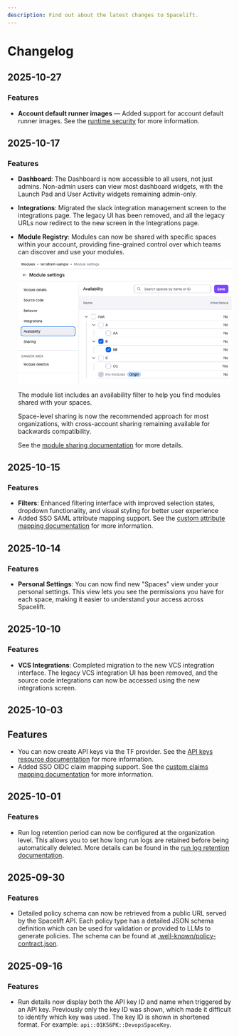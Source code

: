 ```yaml
---
description: Find out about the latest changes to Spacelift.
---
```


# Changelog

## 2025-10-27

### Features

- **Account default runner images** — Added support for account default runner images. See the [runtime security](../integrations/docker.md#account-default-runner-images) for more information.

## 2025-10-17

### Features

- **Dashboard**: The Dashboard is now accessible to all users, not just admins. Non-admin users can view most dashboard widgets, with the Launch Pad and User Activity widgets remaining admin-only.
- **Integrations**: Migrated the slack integration management screen to the integrations page. The legacy UI has been removed, and all the legacy URLs now redirect to the new screen in the Integrations page.

- **Module Registry**: Modules can now be shared with specific spaces within your account, providing fine-grained control over which teams can discover and use your modules.

    ![](../assets/screenshots/terraform/modules/module_sharing.png)

    The module list includes an availability filter to help you find modules shared with your spaces.

    Space-level sharing is now the recommended approach for most organizations, with cross-account sharing remaining available for backwards compatibility.

    See the [module sharing documentation](../vendors/terraform/module-registry.md#sharing-modules) for more details.

## 2025-10-15

### Features

- **Filters**: Enhanced filtering interface with improved selection states, dropdown functionality, and visual styling for better user experience
- Added SSO SAML attribute mapping support. See the [custom attribute mapping documentation](../integrations/single-sign-on/README.md#custom-attribute-mapping) for more information.

## 2025-10-14

### Features

- **Personal Settings**: You can now find new "Spaces" view under your personal settings. This view lets you see the permissions you have for each space, making it easier to understand your access across Spacelift.

## 2025-10-10

### Features

- **VCS Integrations**: Completed migration to the new VCS integration interface. The legacy VCS integration UI has been removed, and the source code integrations can now be accessed using the new integrations screen.

## 2025-10-03

## Features

- You can now create API keys via the TF provider. See the [API keys resource documentation](https://search.opentofu.org/provider/spacelift-io/spacelift/latest/docs/resources/api_key) for more information.
- Added SSO OIDC claim mapping support. See the [custom claims mapping documentation](../integrations/cloud-providers/oidc/README.md#configuring-custom-claims-mapping) for more information.

## 2025-10-01

### Features

- Run log retention period can now be configured at the organization level. This allows you to set how long run logs are retained before being automatically deleted. More details can be found in the [run log retention documentation](../../concepts/run#logs-retention).

## 2025-09-30

### Features

- Detailed policy schema can now be retrieved from a public URL served by the Spacelift API. Each policy type has a detailed JSON schema definition which can be used for validation or provided to LLMs to generate policies. The schema can be found at [.well-known/policy-contract.json](https://app.spacelift.io/.well-known/policy-contract.json).

## 2025-09-16

### Features

- Run details now display both the API key ID and name when triggered by an API key. Previously only the key ID was shown, which made it difficult to identify which key was used. The key ID is shown in shortened format. For example: `api::01K56PK::DevopsSpaceKey`.

